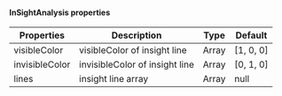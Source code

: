 #### InSightAnalysis properties

| Properties   | Description              | Type    | Default          |
| ------ | ----------------- | ------- | --------------- |
| visibleColor | visibleColor of insight line | Array | [1, 0, 0]           |
| invisibleColor  | invisibleColor of insight line     | Array  | [0, 1, 0]             |
| lines  | insight line array     | Array  | null             |

